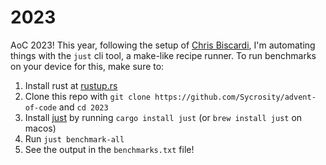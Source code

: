 # 2023

AoC 2023! This year, following the setup of [Chris Biscardi](https://github.com/ChristopherBiscardi/advent-of-code/tree/main/2023/rust), I'm automating things with the `just` cli tool, a make-like recipe runner.
To run benchmarks on your device for this, make sure to:
1. Install rust at [rustup.rs](rustup.rs)
2. Clone this repo with `git clone https://github.com/Sycrosity/advent-of-code` and `cd 2023`
4. Install [just](https://just.systems/) by running `cargo install just` (or `brew install just` on macos)
5. Run `just benchmark-all`
6. See the output in the `benchmarks.txt` file!
